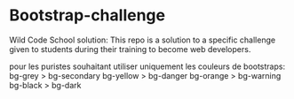 # Bootstrap-challenge

Wild Code School solution: This repo is a solution to a specific challenge given to students during their training to become web developers.

pour les puristes souhaitant utiliser uniquement les couleurs de bootstraps:
bg-grey > bg-secondary
bg-yellow > bg-danger
bg-orange > bg-warning
bg-black > bg-dark
